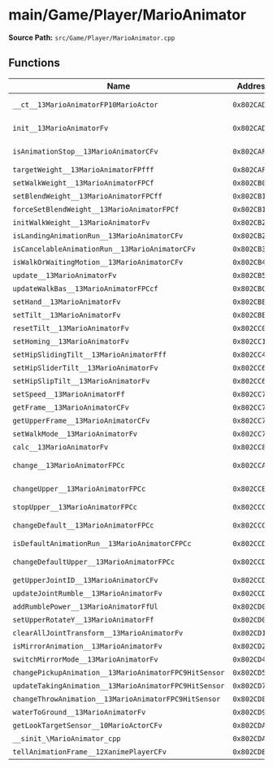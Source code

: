 # main/Game/Player/MarioAnimator

**Source Path:** `src/Game/Player/MarioAnimator.cpp`

## Functions

| Name | Address | Match % |
|------|---------|---------|
| `__ct__13MarioAnimatorFP10MarioActor` | `0x802CAD30` | :white_check_mark: (100.0%) |
| `init__13MarioAnimatorFv` | `0x802CAD70` | :x: (92.3%) |
| `isAnimationStop__13MarioAnimatorCFv` | `0x802CAFAC` | :white_check_mark: (100.0%) |
| `targetWeight__13MarioAnimatorFPfff` | `0x802CAFC8` | :x: (0.0%) |
| `setWalkWeight__13MarioAnimatorFPCf` | `0x802CB0B8` | :x: (0.0%) |
| `setBlendWeight__13MarioAnimatorFPCff` | `0x802CB138` | :x: (0.0%) |
| `forceSetBlendWeight__13MarioAnimatorFPCf` | `0x802CB1F8` | :x: (0.0%) |
| `initWalkWeight__13MarioAnimatorFv` | `0x802CB260` | :x: (0.0%) |
| `isLandingAnimationRun__13MarioAnimatorCFv` | `0x802CB27C` | :x: (0.0%) |
| `isCancelableAnimationRun__13MarioAnimatorCFv` | `0x802CB3DC` | :x: (0.0%) |
| `isWalkOrWaitingMotion__13MarioAnimatorCFv` | `0x802CB4A8` | :x: (0.0%) |
| `update__13MarioAnimatorFv` | `0x802CB580` | :x: (0.0%) |
| `updateWalkBas__13MarioAnimatorFPCcf` | `0x802CBC8C` | :x: (0.0%) |
| `setHand__13MarioAnimatorFv` | `0x802CBE04` | :x: (0.0%) |
| `setTilt__13MarioAnimatorFv` | `0x802CBEAC` | :x: (0.0%) |
| `resetTilt__13MarioAnimatorFv` | `0x802CC0D8` | :x: (0.0%) |
| `setHoming__13MarioAnimatorFv` | `0x802CC11C` | :x: (0.0%) |
| `setHipSlidingTilt__13MarioAnimatorFff` | `0x802CC4F4` | :x: (0.0%) |
| `setHipSliderTilt__13MarioAnimatorFv` | `0x802CC688` | :x: (0.0%) |
| `setHipSlipTilt__13MarioAnimatorFv` | `0x802CC6E4` | :x: (0.0%) |
| `setSpeed__13MarioAnimatorFf` | `0x802CC76C` | :x: (0.0%) |
| `getFrame__13MarioAnimatorCFv` | `0x802CC774` | :x: (0.0%) |
| `getUpperFrame__13MarioAnimatorCFv` | `0x802CC77C` | :x: (0.0%) |
| `setWalkMode__13MarioAnimatorFv` | `0x802CC784` | :x: (0.0%) |
| `calc__13MarioAnimatorFv` | `0x802CC8F8` | :x: (0.0%) |
| `change__13MarioAnimatorFPCc` | `0x802CCAA8` | :x: (97.5%) |
| `changeUpper__13MarioAnimatorFPCc` | `0x802CCBE8` | :white_check_mark: (100.0%) |
| `stopUpper__13MarioAnimatorFPCc` | `0x802CCC20` | :x: (0.0%) |
| `changeDefault__13MarioAnimatorFPCc` | `0x802CCCDC` | :white_check_mark: (100.0%) |
| `isDefaultAnimationRun__13MarioAnimatorCFPCc` | `0x802CCD34` | :x: (0.0%) |
| `changeDefaultUpper__13MarioAnimatorFPCc` | `0x802CCD74` | :white_check_mark: (100.0%) |
| `getUpperJointID__13MarioAnimatorCFv` | `0x802CCD98` | :x: (0.0%) |
| `updateJointRumble__13MarioAnimatorFv` | `0x802CCDA8` | :x: (0.0%) |
| `addRumblePower__13MarioAnimatorFfUl` | `0x802CD090` | :x: (0.0%) |
| `setUpperRotateY__13MarioAnimatorFf` | `0x802CD0A8` | :x: (0.0%) |
| `clearAllJointTransform__13MarioAnimatorFv` | `0x802CD110` | :x: (0.0%) |
| `isMirrorAnimation__13MarioAnimatorFv` | `0x802CD2B4` | :x: (0.0%) |
| `switchMirrorMode__13MarioAnimatorFv` | `0x802CD4B0` | :x: (0.0%) |
| `changePickupAnimation__13MarioAnimatorFPC9HitSensor` | `0x802CD5E8` | :x: (0.0%) |
| `updateTakingAnimation__13MarioAnimatorFPC9HitSensor` | `0x802CD784` | :x: (0.0%) |
| `changeThrowAnimation__13MarioAnimatorFPC9HitSensor` | `0x802CD8F8` | :x: (0.0%) |
| `waterToGround__13MarioAnimatorFv` | `0x802CD9D4` | :x: (0.0%) |
| `getLookTargetSensor__10MarioActorCFv` | `0x802CDAA0` | :x: (0.0%) |
| `__sinit_\MarioAnimator_cpp` | `0x802CDAF4` | :x: (0.0%) |
| `tellAnimationFrame__12XanimePlayerCFv` | `0x802CDB60` | :x: (0.0%) |